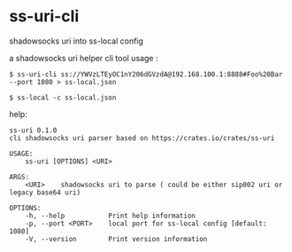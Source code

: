 # ss-uri-cli
shadowsocks uri into ss-local config

a shadowsocks uri helper cli tool 
usage : 
```
$ ss-uri-cli ss://YWVzLTEyOC1nY206dGVzdA@192.168.100.1:8888#Foo%20Bar --port 1080 > ss-local.json

$ ss-local -c ss-local.json
```

help:
```
ss-uri 0.1.0
cli shadowsocks uri parser based on https://crates.io/crates/ss-uri

USAGE:
    ss-uri [OPTIONS] <URI>

ARGS:
    <URI>    shadowsocks uri to parse ( could be either sip002 uri or legacy base64 uri)

OPTIONS:
    -h, --help           Print help information
    -p, --port <PORT>    local port for ss-local config [default: 1080]
    -V, --version        Print version information
```
